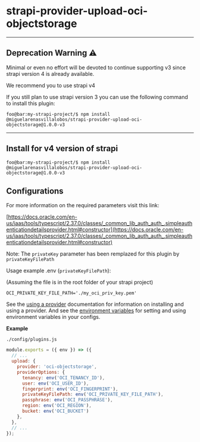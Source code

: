 # strapi-provider-upload-oci-objectstorage

---

## Deprecation Warning :warning:
Minimal or even no effort will be devoted to continue supporting v3 since strapi version 4 is already available.

We recommend you to use strapi v4

If you still plan to use strapi version 3 you can use the following command to install this plugin:
```console
foo@bar:my-strapi-project/$ npm install @miguelarenasvillalobos/strapi-provider-upload-oci-objectstorage@1.0.0-v3
```

---

## Install for v4 version of strapi
```console
foo@bar:my-strapi-project/$ npm install @miguelarenasvillalobos/strapi-provider-upload-oci-objectstorage@1.0.0-v3
```

## Configurations

For more information on the required parameters visit this link:

[https://docs.oracle.com/en-us/iaas/tools/typescript/2.37.0/classes/_common_lib_auth_auth_.simpleauthenticationdetailsprovider.html#constructor](https://docs.oracle.com/en-us/iaas/tools/typescript/2.37.0/classes/_common_lib_auth_auth_.simpleauthenticationdetailsprovider.html#constructor)


Note:
The `privateKey` parameter
has been remplazed  for this plugin by `privateKeyFilePath`

Usage example .env (`privateKeyFilePath`):

(Assuming the file is in the root folder of your strapi project)
```
OCI_PRIVATE_KEY_FILE_PATH='./my_oci_priv_key.pem'
```


See the [using a provider](https://strapi.io/documentation/developer-docs/latest/development/plugins/upload.html#using-a-provider) documentation for information on installing and using a provider. And see the [environment variables](https://strapi.io/documentation/developer-docs/latest/setup-deployment-guides/configurations.html#environment-variables) for setting and using environment variables in your configs.


**Example**

`./config/plugins.js`

```js
module.exports = ({ env }) => ({
  // ...
  upload: {
    provider: 'oci-objectstorage',
    providerOptions: {
      tenancy: env('OCI_TENANCY_ID'),
      user: env('OCI_USER_ID'),
      fingerprint: env('OCI_FINGERPRINT'),
      privateKeyFilePath: env('OCI_PRIVATE_KEY_FILE_PATH'),
      passphrase: env('OCI_PASSPHRASE'),
      region: env('OCI_REGION'),
      bucket: env('OCI_BUCKET')
    },
  },
  // ...
});
```
